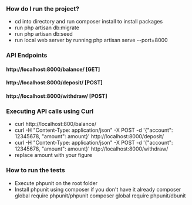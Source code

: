 ### How do I run the project? ###
* cd into directory and run composer install to install packages
* run php artisan db:migrate
* run php artisan db:seed
* run local web server by running php artisan serve --port=8000


### API Endpoints
#### http://localhost:8000/balance/           [GET]
#### http://localhost:8000/deposit/           [POST]
#### http://localhost:8000/withdraw/          [POST]

### Executing API calls using Curl

* curl http://localhost:800/balance/ 
* curl -H "Content-Type: application/json" -X POST -d '{"account": 12345678, "amount": amount}' http://localhost:8000/deposit/
* curl -H "Content-Type: application/json" -X POST -d '{"account": 12345678, "amount": amount}' http://localhost:8000/withdraw/
* replace amount with your figure


### How to run the tests
* Execute phpunit on the root folder
* Install phpunit using composer if you don't have it already
composer global require phpunit/phpunit
composer global require phpunit/dbunit

